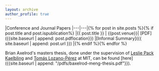 ```yaml
---
layout: archive 
author_profile: true
---
```


|Conference and Journal Papers
|---|---|{% for post in site.posts %}{% if post.title and post.ispublication%}
|{{ post.title }}  | {{post.venue}}| [PDF]({{site.baseurl | append: post.pdflocation}}) |[Informal Summary]({{ site.baseurl | append: post.url }})  |{% endif %}{% endfor %}

Brian Axelrod's masters thesis, done under the supervision of [Leslie Pack Kaelbling](https://people.csail.mit.edu/lpk/) and [Tomás Lozano-Pérez](https://people.csail.mit.edu/tlp/) at MIT, can be found [here]({{site.baseurl | append: "/pdfs/baxelrod-meng-thesis.pdf"}}).

